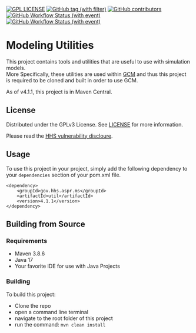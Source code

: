 [![GPL LICENSE][license-shield]][license-url]
[![GitHub tag (with filter)][tag-shield]][tag-url]
[![GitHub contributors][contributors-shield]][contributors-url]
[![GitHub Workflow Status (with event)][dev-build-shield]][dev-build-url]
[![GitHub Workflow Status (with event)][build-shield]][build-url]

# Modeling Utilities
This project contains tools and utilities that are useful to use with simulation models.  
More Specifically, these utilities are used within [GCM](https://github.com/HHS/ASPR-8) and thus this project is required to be cloned and built in order to use GCM.

As of v4.1.1, this project is in Maven Central.

## License
Distributed under the GPLv3 License. See [LICENSE](LICENSE) for more information.

Please read the [HHS vulnerability discloure](https://www.hhs.gov/vulnerability-disclosure-policy/index.html).

## Usage
To use this project in your project, simply add the following dependency to your `dependencies` section of your pom.xml file.
```
<dependency>
    <groupId>gov.hhs.aspr.ms</groupId>
    <artifactId>util</artifactId>
    <version>4.1.1</version>
</dependency>
```
## Building from Source

### Requirements
- Maven 3.8.6
- Java 17
- Your favorite IDE for use with Java Projects

### Building
To build this project:
- Clone the repo
- open a command line terminal
- navigate to the root folder of this project
- run the command: `mvn clean install`

<!-- MARKDOWN LINKS & IMAGES -->
[contributors-shield]: https://img.shields.io/github/contributors/HHS/ASPR-ms-util
[contributors-url]: https://github.com/HHS/ASPR-ms-util/graphs/contributors
[tag-shield]: https://img.shields.io/github/v/tag/HHS/ASPR-ms-util
[tag-url]: https://github.com/HHS/ASPR-8/releases/tag/latest
[license-shield]: https://img.shields.io/github/license/HHS/ASPR-ms-util
[license-url]: LICENSE
[dev-build-shield]: https://img.shields.io/github/actions/workflow/status/HHS/ASPR-ms-util/dev_build.yml?label=dev-build
[dev-build-url]: https://github.com/HHS/ASPR-ms-util/actions/workflows/dev_build.yml
[build-shield]: https://img.shields.io/github/actions/workflow/status/HHS/ASPR-ms-util/release_build.yml?label=release-build
[build-url]: https://github.com/HHS/ASPR-ms-util/actions/workflows/release_build.yml.yml